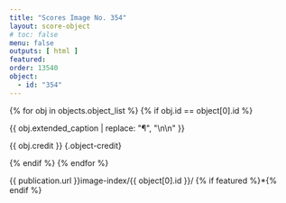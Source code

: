 ```yaml
---
title: "Scores Image No. 354"
layout: score-object
# toc: false
menu: false
outputs: [ html ]
featured: 
order: 13540
object:
  - id: "354"
---
```


{% for obj in objects.object_list %}
{% if obj.id == object[0].id %}

{{ obj.extended_caption | replace: "¶", "\n\n" }}

{{ obj.credit }} {.object-credit}

{% endif %}
{% endfor %}

<div class="object-credit object-url is-print-only">

{{ publication.url }}image-index/{{ object[0].id }}/ {% if featured %}*{% endif %}

</div>
